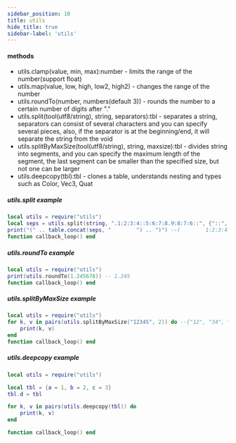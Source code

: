 ```yaml
---
sidebar_position: 10
title: utils
hide_title: true
sidebar-label: 'utils'
---
```


#### methods
* utils.clamp(value, min, max):number - limits the range of the number(support float)
* utils.map(value, low, high, low2, high2) - changes the range of the number
* utils.roundTo(number, numbers(default 3)) - rounds the number to a certain number of digits after "."
* utils.split(tool(utf8/string), string, separators):tbl - separates a string, separators can consist of several characters and you can specify several pieces, also, if the separator is at the beginning/end, it will separate the string from the void
* utils.splitByMaxSize(tool(utf8/string), string, maxsize):tbl - divides string into segments, and you can specify the maximum length of the segment, the last segment can be smaller than the specified size, but not one can be larger
* utils.deepcopy(tbl):tbl - clones a table, understands nesting and types such as Color, Vec3, Quat

##### utils.split example
```lua
local utils = require("utils")
local seps = utils.split(string, ".1:2:3:4::5:6:7:8.9:8:7:6::", {"::", "."})
print("(" .. table.concat(seps, "        ") .. ")") --(        1:2:3:4        5:6:7:8        9:8:7:6        ) 
function callback_loop() end
```

##### utils.roundTo example
```lua
local utils = require("utils")
print(utils.roundTo(1.245678)) -- 1.245
function callback_loop() end
```

##### utils.splitByMaxSize example
```lua
local utils = require("utils")
for k, v in pairs(utils.splitByMaxSize("12345", 2)) do --{"12", "34", "5"}
    print(k, v) 
end
function callback_loop() end
```

##### utils.deepcopy example
```lua
local utils = require("utils")

local tbl = {a = 1, b = 2, c = 3}
tbl.d = tbl

for k, v in pairs(utils.deepcopy(tbl)) do
    print(k, v) 
end

function callback_loop() end
```